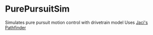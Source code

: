 # PurePursuitSim
Simulates pure pursuit motion control with drivetrain model
Uses [Jaci's Pathfinder](https://github.com/JacisNonsense/Pathfinder)
